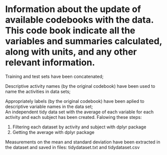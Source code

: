 # Information about the update of available codebooks with the data. This code book indicate all the variables and summaries calculated, along with units, and any other relevant information.

Training and test sets have been concatenated;

Descriptive activity names (by the original codebook) have been used to name the activities in data sets;

Appropriately labels (by the original codebook) have been aplied to descriptive variable names in the data set;  
An independent tidy data set with the average of each variable for each activity and each subject has been created. Falowing these steps:

1. Filtering each dataset by activity and subject with dplyr package
2. Getting the average with dplyr package

Measurements on the mean and standard deviation have been extracted in the dataset and saved in files: tidydataset.txt and tidydataset.csv


